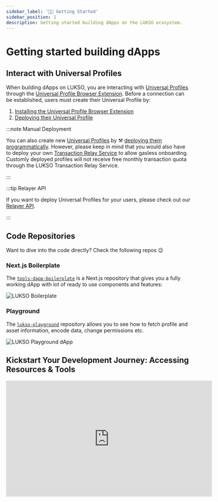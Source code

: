 ```yaml
---
sidebar_label: '👋🏻 Getting Started'
sidebar_position: 1
description: Getting started building dApps on the LUKSO ecosystem.
---
```


# Getting started building dApps

## Interact with Universal Profiles

When building dApps on LUKSO, you are interacting with [Universal Profiles](../../standards/universal-profile/introduction.md) through the [Universal Profile Browser Extension](https://chromewebstore.google.com/detail/universal-profiles/abpickdkkbnbcoepogfhkhennhfhehfn). Before a connection can be established, users must create their Universal Profile by:

1. [Installing the Universal Profile Browser Extension](/install-up-browser-extension)
2. [Deploying their Universal Profile](https://my.universalprofile.cloud)

:::note Manual Deployment

You can also create new [Universal Profiles](../../standards/universal-profile/introduction.md) by ⚒️ [deploying them programmatically](../../tutorials/expert-guides/universal-profile/create-profile.md). However, please keep in mind that you would also have to deploy your own [Transaction Relay Service](../../standards/relayer-api.md) to allow gasless onboarding. Customly deployed profiles will not receive free monthly transaction quota through the LUKSO Transaction Relay Service.

:::

:::tip Relayer API

If you want to deploy Universal Profiles for your users, please check out our [Relayer API](../../tools/relayer-developer.md).

:::

## Code Repositories

Want to dive into the code directly? Check the following repos 😉

### Next.js Boilerplate

The [`tools-dapp-boilerplate`](https://github.com/lukso-network/tools-dapp-boilerplate) is a Next.js repository that gives you a fully working dApp with lot of ready to use components and features:

<div style={{textAlign: 'center'}}>

<img
src="https://github.com/lukso-network/tools-dapp-boilerplate/raw/main/img/front_page.png"
alt="LUKSO Boilerplate"
/>

</div>

### Playground

The [`lukso-playground`](https://github.com/lukso-network/lukso-playground) repository allows you to see how to fetch profile and asset information, encode data, change permissions etc.

<div style={{textAlign: 'center'}}>

<img
src="/img/guides/playground_dapp.png"
alt="LUKSO Playground dApp"
/>

</div>

## Kickstart Your Development Journey: Accessing Resources & Tools

<div class="video-container">
<iframe width="560" height="315" src="https://www.youtube.com/embed/kJ5_6LN6mZc?si=7NWn-odkk8KmSDLz" title="YouTube video player" frameborder="0" allow="accelerometer; autoplay; clipboard-write; encrypted-media; gyroscope; picture-in-picture; web-share" referrerpolicy="strict-origin-when-cross-origin" allowfullscreen></iframe>
</div>

